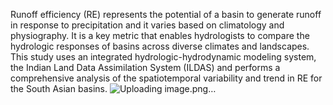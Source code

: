 Runoff efficiency (RE) represents the potential of a basin to generate runoff in response to precipitation and it varies based on climatology and physiography. It is a key metric that enables hydrologists to compare the hydrologic responses of basins across diverse climates and landscapes. This study uses an integrated hydrologic-hydrodynamic modeling system, the Indian Land Data Assimilation System (ILDAS) and performs a comprehensive analysis of the spatiotemporal variability and trend in RE for the South Asian basins.
![Uploading image.png…]()
